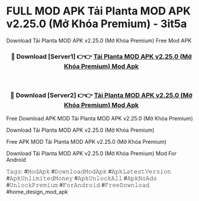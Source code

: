 # FULL MOD APK Tải Planta MOD APK v2.25.0 (Mở Khóa Premium) - 3it5a
Download Tải Planta MOD APK v2.25.0 (Mở Khóa Premium) Free Mod APK

<div align="center">
<h3>🔴 Download [Server1] 👉👉 <a href="https://apk-comot.site?title=Tải_Planta_MOD_APK_v2.25.0_(Mở_Khóa_Premium)">Tải Planta MOD APK v2.25.0 (Mở Khóa Premium) Mod Apk</a></h3><br>

<h3>🔴 Download [Server2] 👉👉 <a href="https://apk-comot.site?title=Tải_Planta_MOD_APK_v2.25.0_(Mở_Khóa_Premium)">Tải Planta MOD APK v2.25.0 (Mở Khóa Premium) Mod Apk</a></h3>
</div>


Free Download APK MOD Tải Planta MOD APK v2.25.0 (Mở Khóa Premium)

Download Tải Planta MOD APK v2.25.0 (Mở Khóa Premium) 

Free APK MOD Tải Planta MOD APK v2.25.0 (Mở Khóa Premium) 

Download Tải Planta MOD APK v2.25.0 (Mở Khóa Premium) Mod For Android

𝚃𝚊𝚐𝚜: #𝙼𝚘𝚍𝙰𝚙𝚔 #𝙳𝚘𝚠𝚗𝚕𝚘𝚊𝚍𝙼𝚘𝚍𝙰𝚙𝚔 #𝙰𝚙𝚔𝙻𝚊𝚝𝚎𝚜𝚝𝚅𝚎𝚛𝚜𝚒𝚘𝚗 #𝙰𝚙𝚔𝚄𝚗𝚕𝚒𝚖𝚒𝚝𝚎𝚍𝙼𝚘𝚗𝚎𝚢 #𝙰𝚙𝚔𝚄𝚗𝚕𝚘𝚌𝚔𝙰𝚕𝚕 #𝙰𝚙𝚔𝙽𝚘𝙰𝚍𝚜 #𝚄𝚗𝚕𝚘𝚌𝚔𝙿𝚛𝚎𝚖𝚒𝚞𝚖 #𝙵𝚘𝚛𝙰𝚗𝚍𝚛𝚘𝚒𝚍 #𝙵𝚛𝚎𝚎𝙳𝚘𝚠𝚗𝚕𝚘𝚊𝚍 #home_design_mod_apk